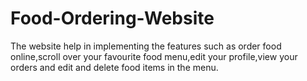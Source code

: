 # Food-Ordering-Website
The website help in implementing the features such as order food online,scroll over your favourite food menu,edit your profile,view your orders and edit and delete food items in the menu.

